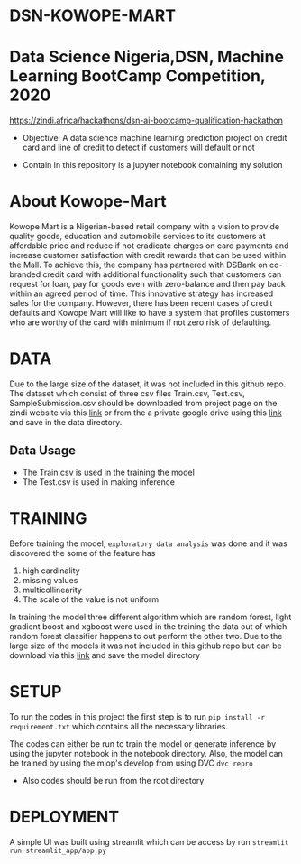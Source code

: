 # DSN-KOWOPE-MART
# Data Science Nigeria,DSN, Machine Learning BootCamp Competition, 2020

https://zindi.africa/hackathons/dsn-ai-bootcamp-qualification-hackathon

* Objective:
A data science machine learning prediction project on credit card and line of credit to detect if customers will default or not


* Contain in this repository is a jupyter notebook containing my solution

# About Kowope-Mart
Kowope Mart is a Nigerian-based retail company with a vision to provide quality goods, education and automobile services to its customers at affordable price and reduce if not eradicate charges on card payments and increase customer satisfaction with credit rewards that can be used within the Mall. To achieve this, the company has partnered with DSBank on co-branded credit card with additional functionality such that customers can request for loan, pay for goods even with zero-balance and then pay back within an agreed period of time. This innovative strategy has increased sales for the company. However, there has been recent cases of credit defaults and Kowope Mart will like to have a system that profiles customers who are worthy of the card with minimum if not zero risk of defaulting.

# DATA
Due to the large size of the dataset, it was not included in this github repo. The dataset which consist of three csv files Train.csv, Test.csv, SampleSubmission.csv should be downloaded from project page on the zindi website via this [link](https://zindi.africa/hackathons/dsn-ai-bootcamp-qualification-hackathon/data) or from the a private google drive using this [link](https://drive.google.com/drive/folders/1AL4d22aHkx1rnIyHHytz-Sg0YgXWxUzf) and save in the data directory.
## Data Usage
* The Train.csv is used in the training the model
* The Test.csv is used in making inference

# TRAINING
Before training the model, `exploratory data analysis` was done and it was discovered the some of the feature has
1. high cardinality
2. missing values
3. multicollinearity 
4. The scale of the value is not uniform

In training the model three different algorithm which are random forest, light gradient boost and xgboost were used in the training the data out of which random forest classifier happens to out perform the other two. Due to the large size of the models it was not included in this github repo but can be download via this [link](https://drive.google.com/drive/folders/1AL4d22aHkx1rnIyHHytz-Sg0YgXWxUzf) and save the model directory

# SETUP
To run the codes in this project the first step is to run
`pip install -r requirement.txt`
which contains all the necessary libraries.

The codes can either be run to train the model or generate inference by using the jupyter notebook in the notebook directory. Also, the model can be trained by using the mlop's develop from using DVC
`dvc repro`

* Also codes should be run from the root directory

# DEPLOYMENT
A simple UI was built using streamlit which can be access by run
`streamlit run streamlit_app/app.py`

